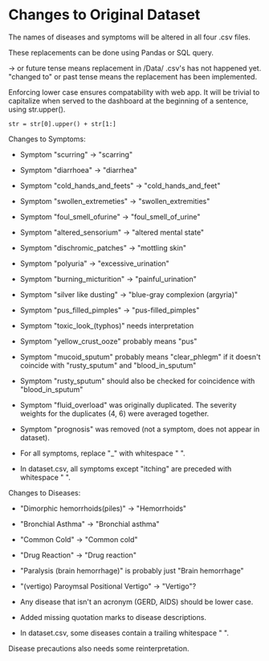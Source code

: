 # Changes to Original Dataset

<!-- The following is to document changes we made to the original dataset: -->

The names of diseases and symptoms will be altered in all four .csv files.

These replacements can be done using Pandas or SQL query.

-> or future tense means replacement in /Data/ .csv's has not happened yet.
"changed to" or past tense means the replacement has been implemented.

Enforcing lower case ensures compatability with web app. It will be trivial to capitalize when served to the dashboard at the beginning of a sentence, using str.upper().

    str = str[0].upper() + str[1:]

Changes to Symptoms:

* Symptom "scurring" -> "scarring"
* Symptom "diarrhoea" -> "diarrhea"
* Symptom "cold_hands_and_feets" -> "cold_hands_and_feet"
* Symptom "swollen_extremeties" -> "swollen_extremities"
* Symptom "foul_smell_ofurine" -> "foul_smell_of_urine"
* Symptom "altered_sensorium" -> "altered mental state"
* Symptom "dischromic_patches" -> "mottling skin"
* Symptom "polyuria" -> "excessive_urination"
* Symptom "burning_micturition" -> "painful_urination"
* Symptom "silver like dusting" -> "blue-gray complexion (argyria)"
* Symptom "pus_filled_pimples" -> "pus-filled_pimples"

* Symptom "toxic_look_(typhos)" needs interpretation
* Symptom "yellow_crust_ooze" probably means "pus"
* Symptom "mucoid_sputum" probably means "clear_phlegm" if it doesn't coincide with "rusty_sputum" and "blood_in_sputum"
* Symptom "rusty_sputum" should also be checked for coincidence with "blood_in_sputum"

* Symptom "fluid_overload" was originally duplicated. The severity weights for the duplicates (4, 6) were averaged together.
* Symptom "prognosis" was removed (not a symptom, does not appear in dataset).

* For all symptoms, replace "_" with whitespace " ".

* In dataset.csv, all symptoms except "itching" are preceded with whitespace " ".

Changes to Diseases:

* "Dimorphic hemorrhoids(piles)" -> "Hemorrhoids"
* "Bronchial Asthma" -> "Bronchial asthma"
* "Common Cold" -> "Common cold"
* "Drug Reaction" -> "Drug reaction"

* "Paralysis (brain hemorrhage)" is probably just "Brain hemorrhage"
* "(vertigo) Paroymsal  Positional Vertigo" -> "Vertigo"?

* Any disease that isn't an acronym (GERD, AIDS) should be lower case.

* Added missing quotation marks to disease descriptions.

* In dataset.csv, some diseases contain a trailing whitespace " ".

Disease precautions also needs some reinterpretation.